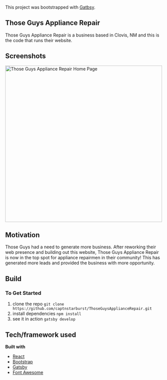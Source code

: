 This project was bootstrapped with [Gatbsy](https://www.gatsbyjs.org/).

## Those Guys Appliance Repair
Those Guys Appliance Repair is a business based in Clovis, NM and this is the code that runs their website. 

## Screenshots
<img src="https://raw.githubusercontent.com/captnstarburst/ThoseGuysApplianceRepair/master/public/ScreenshotThosGuysAppliance%20Repair.png" alt="Those Guys Appliance Repair Home Page" height="500px">

## Motivation
Those Guys had a need to generate more business. After reworking their web presence and building out this website, Those Guys Appliance Repair is now in the top spot for appliance repairmen in their community! This has generated more leads and provided the business with more opportunity. 

## Build
### To Get Started
1) clone the repo `git clone https://github.com/captnstarburst/ThoseGuysApplianceRepair.git`
2) install dependencies `npm install`
3) see it in action `gatsby develop`


## Tech/framework used
<b>Built with</b>
- [React](https://reactjs.org/)
- [Bootstrap](https://getbootstrap.com/)
- [Gatsby](https://www.gatsbyjs.org/)
- [Font Awesome](https://fontawesome.com/)
